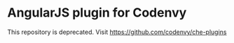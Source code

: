 AngularJS plugin for Codenvy
=============================

This repository is deprecated. Visit https://github.com/codenvy/che-plugins
